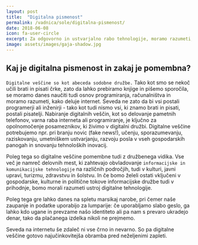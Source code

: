 ```yaml
---
layout: post
title:  "Digitalna pismenost"
permalink: /vadnica/sole/digitalna-pismenost/
date: 2018-06-08
icon: fa-user-circle
excerpt: Za odgovorno in ustvarjalno rabo tehnologije, moramo razumeti, kako deluje.
image: assets/images/gaja-shadow.jpg
---
```


<h2>Kaj je digitalna pismenost in zakaj je pomembna?</h2>

`Digitalne veščine so kot abeceda sodobne družbe.` Tako kot smo se nekoč učili brati in pisati črke, zato da lahko prebiramo knjige in pišemo sporočila, se moramo danes naučiti tudi osnov programiranja, računalništva in moramo razumeti, kako deluje internet. Seveda ne zato da bi vsi postali programerji ali inženirji - tako kot tudi nismo vsi, ki znamo brati in pisati, postali pisatelji. Nabiranje digitalnih veščin, kot so delovanje pametnih telefonov, varna raba interneta ali programiranje, je ključno za opolnomočenje posameznikov, ki živimo v digitalni družbi. Digitalne veščine potrebujemo npr. pri branju novic (fake news!), učenju, sporazumevanju, raziskovanju, umetniškem ustvarjanju, razvoju posla v vseh gospodarskih panogah in snovanju tehnoloških inovacij.

Poleg tega so digitalne veščine pomembne tudi z družbenega vidika. Vse več je namreč delovnih mest, ki zahtevajo obvladovanje `informacijske in komunikacijske tehnologije` na različnih področjih, tudi v kulturi, javni upravi, turizmu, zdravstvu in šolstvu. In če bomo želeli ostati vključeni v gospodarske, kulturne in politične tokove informacijske družbe tudi v prihodnje, bomo morali razumeti ustroj digitalne tehnologije.

Poleg tega gre lahko danes na spletu marsikaj narobe, pri čemer naše zaupanje in podatke uporabijo za lumparije: če uporabljamo slabo geslo, ga lahko kdo ugane in prevzame našo identiteto ali pa nam s prevaro ukradejo denar, tako da plačanega izdelka nikoli ne prejmemo.

Seveda na internetu še zdaleč ni vse črno in nevarno. So pa digitalne veščine gotovo najučinkovitejša obramba pred neželjenimi zapleti.

